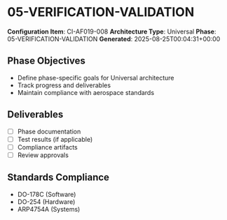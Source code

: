# 05-VERIFICATION-VALIDATION

**Configuration Item**: CI-AF019-008
**Architecture Type**: Universal
**Phase**: 05-VERIFICATION-VALIDATION
**Generated**: 2025-08-25T00:04:31+00:00

## Phase Objectives
- Define phase-specific goals for Universal architecture
- Track progress and deliverables
- Maintain compliance with aerospace standards

## Deliverables
- [ ] Phase documentation
- [ ] Test results (if applicable)
- [ ] Compliance artifacts
- [ ] Review approvals

## Standards Compliance
- DO-178C (Software)
- DO-254 (Hardware)
- ARP4754A (Systems)

